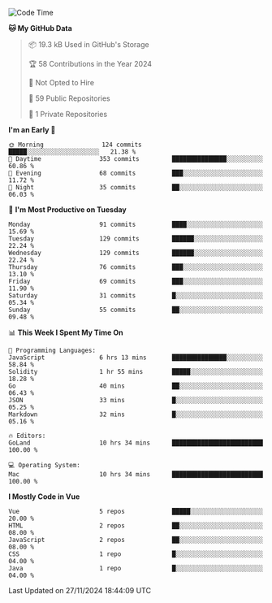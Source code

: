 <!--START_SECTION:waka-->
![Code Time](http://img.shields.io/badge/Code%20Time-1%2C342%20hrs%2044%20mins-blue)

**🐱 My GitHub Data** 

> 📦 19.3 kB Used in GitHub's Storage 
 > 
> 🏆 58 Contributions in the Year 2024
 > 
> 🚫 Not Opted to Hire
 > 
> 📜 59 Public Repositories 
 > 
> 🔑 1 Private Repositories 
 > 
**I'm an Early 🐤** 

```text
🌞 Morning                124 commits         █████░░░░░░░░░░░░░░░░░░░░   21.38 % 
🌆 Daytime                353 commits         ███████████████░░░░░░░░░░   60.86 % 
🌃 Evening                68 commits          ███░░░░░░░░░░░░░░░░░░░░░░   11.72 % 
🌙 Night                  35 commits          ██░░░░░░░░░░░░░░░░░░░░░░░   06.03 % 
```
📅 **I'm Most Productive on Tuesday** 

```text
Monday                   91 commits          ████░░░░░░░░░░░░░░░░░░░░░   15.69 % 
Tuesday                  129 commits         ██████░░░░░░░░░░░░░░░░░░░   22.24 % 
Wednesday                129 commits         ██████░░░░░░░░░░░░░░░░░░░   22.24 % 
Thursday                 76 commits          ███░░░░░░░░░░░░░░░░░░░░░░   13.10 % 
Friday                   69 commits          ███░░░░░░░░░░░░░░░░░░░░░░   11.90 % 
Saturday                 31 commits          █░░░░░░░░░░░░░░░░░░░░░░░░   05.34 % 
Sunday                   55 commits          ██░░░░░░░░░░░░░░░░░░░░░░░   09.48 % 
```


📊 **This Week I Spent My Time On** 

```text
💬 Programming Languages: 
JavaScript               6 hrs 13 mins       ███████████████░░░░░░░░░░   58.84 % 
Solidity                 1 hr 55 mins        █████░░░░░░░░░░░░░░░░░░░░   18.28 % 
Go                       40 mins             ██░░░░░░░░░░░░░░░░░░░░░░░   06.43 % 
JSON                     33 mins             █░░░░░░░░░░░░░░░░░░░░░░░░   05.25 % 
Markdown                 32 mins             █░░░░░░░░░░░░░░░░░░░░░░░░   05.16 % 

🔥 Editors: 
GoLand                   10 hrs 34 mins      █████████████████████████   100.00 % 

💻 Operating System: 
Mac                      10 hrs 34 mins      █████████████████████████   100.00 % 
```

**I Mostly Code in Vue** 

```text
Vue                      5 repos             █████░░░░░░░░░░░░░░░░░░░░   20.00 % 
HTML                     2 repos             ██░░░░░░░░░░░░░░░░░░░░░░░   08.00 % 
JavaScript               2 repos             ██░░░░░░░░░░░░░░░░░░░░░░░   08.00 % 
CSS                      1 repo              █░░░░░░░░░░░░░░░░░░░░░░░░   04.00 % 
Java                     1 repo              █░░░░░░░░░░░░░░░░░░░░░░░░   04.00 % 
```




 Last Updated on 27/11/2024 18:44:09 UTC
<!--END_SECTION:waka-->
